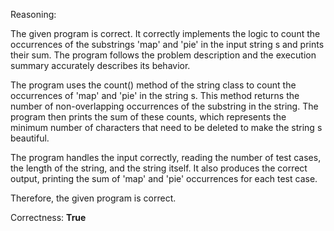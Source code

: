 Reasoning:

The given program is correct. It correctly implements the logic to count the occurrences of the substrings 'map' and 'pie' in the input string s and prints their sum. The program follows the problem description and the execution summary accurately describes its behavior.

The program uses the count() method of the string class to count the occurrences of 'map' and 'pie' in the string s. This method returns the number of non-overlapping occurrences of the substring in the string. The program then prints the sum of these counts, which represents the minimum number of characters that need to be deleted to make the string s beautiful.

The program handles the input correctly, reading the number of test cases, the length of the string, and the string itself. It also produces the correct output, printing the sum of 'map' and 'pie' occurrences for each test case.

Therefore, the given program is correct.

Correctness: **True**